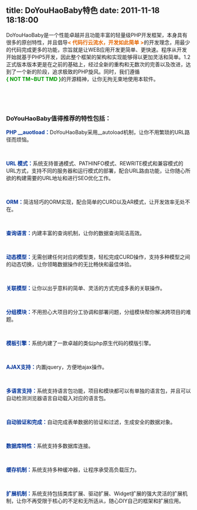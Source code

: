 title: DoYouHaoBaby特色
date: 2011-11-18 18:18:00
---

<p>
	DoYouHaoBaby是一个性能卓越并且功能丰富的轻量级PHP开发框架，本身具有很多的原创特性，并且倡导<strong><span style="color:#E56600;">&lt;&nbsp;代码行云流水，开发如此简单&nbsp;&gt;</span></strong>的开发理念，用最少的代码完成更多的功能，宗旨就是让WEB应用开发更简单、更快速。程序从开发开始就基于PHP5开发，因此整个框架的架构和实现能够得以更加灵活和简单。1.2正式版本版本更是在之前的基础上，经过全新的重构和无数次的完善以及改进，达到了一个新的阶段，追求极致的PHP旋风。同时，我们遵循<strong><span style="color:#009900;">{&nbsp;NOT&nbsp;TM~BUT&nbsp;TMD&nbsp;}</span></strong>的开源精神，让你无拘无束地使用本软件。
</p>
<p>
	<br />
</p>
<p>
	<br />
</p>
<h3>
	DoYouHaoBaby值得推荐的特性包括：
</h3>
<p>
	<strong><span style="color:#003399;">PHP&nbsp;__auotload：</span></strong>DoYouHaoBaby采用__autoload机制，让你不用繁琐的URL路径而烦恼。
</p>
<p>
	<br />
</p>
<p>
	<strong><span style="color:#003399;">URL&nbsp;模式：</span></strong>系统支持普通模式、PATHINFO模式、REWRITE模式和兼容模式的URL方式，支持不同的服务器和运行模式的部署，配合URL路由功能，让你随心所欲的构建需要的URL地址和进行SEO优化工作。
</p>
<p>
	<br />
</p>
<p>
	<strong><span style="color:#003399;">ORM：</span></strong>简洁轻巧的ORM实现，配合简单的CURD以及AR模式，让开发效率无处不在。
</p>
<p>
	<br />
</p>
<p>
	<strong><span style="color:#003399;">查询语言：</span></strong>内建丰富的查询机制，让你的数据查询简洁高效。
</p>
<p>
	<br />
</p>
<p>
	<strong><span style="color:#003399;">动态模型：</span></strong>无需创建任何对应的模型类，轻松完成CURD操作，支持多种模型之间的动态切换，让你领略数据操作的无比畅快和最佳体验。
</p>
<p>
	<br />
</p>
<p>
	<strong><span style="color:#003399;">关联模型：</span></strong>让你以出乎意料的简单、灵活的方式完成多表的关联操作。
</p>
<p>
	<br />
</p>
<p>
	<strong><span style="color:#003399;">分组模块：</span></strong>不用担心大项目的分工协调和部署问题，分组模块帮你解决跨项目的难题。
</p>
<p>
	<br />
</p>
<p>
	<strong><span style="color:#003399;">模板引擎：</span></strong>系统内建了一款卓越的类似php原生代码的模版引擎。
</p>
<p>
	<br />
</p>
<p>
	<strong><span style="color:#003399;">AJAX支持：</span></strong>内置jquery，方便地ajax操作。
</p>
<p>
	<br />
</p>
<p>
	<strong><span style="color:#003399;">多语言支持：</span></strong>系统支持语言包功能，项目和模块都可以有单独的语言包，并且可以自动检测浏览器语言自动载入对应的语言包。
</p>
<p>
	<br />
</p>
<p>
	<strong><span style="color:#003399;">自动验证和完成：</span></strong>自动完成表单数据的验证和过滤，生成安全的数据对象。
</p>
<p>
	<br />
</p>
<p>
	<strong><span style="color:#003399;">数据库特性：</span></strong>系统支持多数据库连接。
</p>
<p>
	<br />
</p>
<p>
	<strong><span style="color:#003399;">缓存机制：</span></strong>系统支持多种缓冲器，让程序承受高负载压力。
</p>
<p>
	<br />
</p>
<p>
	<strong><span style="color:#003399;">扩展机制：</span></strong>系统支持包括类库扩展、驱动扩展、Widget扩展的强大灵活的扩展机制，让你不再受限于核心的不足和无所适从，随心DIY自己的框架和扩展应用。
</p>